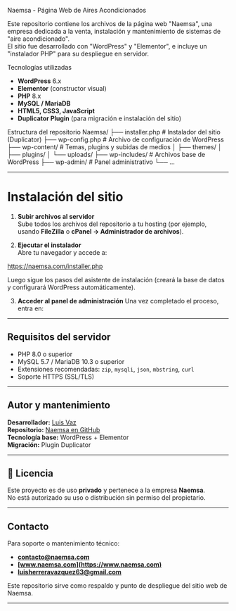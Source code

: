 Naemsa - Página Web de Aires Acondicionados

Este repositorio contiene los archivos de la página web "Naemsa", una empresa dedicada a la venta, instalación y mantenimiento de sistemas de "aire acondicionado".  
El sitio fue desarrollado con "WordPress" y "Elementor", e incluye un "instalador PHP" para su despliegue en servidor.

Tecnologías utilizadas

- **WordPress** 6.x  
- **Elementor** (constructor visual)  
- **PHP** 8.x  
- **MySQL / MariaDB**  
- **HTML5, CSS3, JavaScript**  
- **Duplicator Plugin** (para migración e instalación del sitio)  

Estructura del repositorio
Naemsa/
├── installer.php # Instalador del sitio (Duplicator)
├── wp-config.php # Archivo de configuración de WordPress
├── wp-content/ # Temas, plugins y subidas de medios
│ ├── themes/
│ ├── plugins/
│ └── uploads/
├── wp-includes/ # Archivos base de WordPress
├── wp-admin/ # Panel administrativo
└── ...



---

# Instalación del sitio

1. **Subir archivos al servidor**  
   Sube todos los archivos del repositorio a tu hosting (por ejemplo, usando **FileZilla** o **cPanel → Administrador de archivos**).

2. **Ejecutar el instalador**  
   Abre tu navegador y accede a:


https://naemsa.com/installer.php

Luego sigue los pasos del asistente de instalación (creará la base de datos y configurará WordPress automáticamente).

3. **Acceder al panel de administración**
Una vez completado el proceso, entra en:



---

##  Requisitos del servidor

- PHP 8.0 o superior  
- MySQL 5.7 / MariaDB 10.3 o superior  
- Extensiones recomendadas: `zip`, `mysqli`, `json`, `mbstring`, `curl`  
- Soporte HTTPS (SSL/TLS)  

---

## Autor y mantenimiento

**Desarrollador:** [Luis Vaz](https://github.com/luisvaz-1)  
**Repositorio:** [Naemsa en GitHub](https://github.com/luisvaz-1/Naemsa.git)  
**Tecnología base:** WordPress + Elementor  
**Migración:** Plugin Duplicator  

---

## 🪪 Licencia

Este proyecto es de uso **privado** y pertenece a la empresa **Naemsa**.  
No está autorizado su uso o distribución sin permiso del propietario.

---

##  Contacto

Para soporte o mantenimiento técnico:
-  **contacto@naemsa.com**  
-  **[www.naemsa.com](https://www.naemsa.com)**  
-  **luisherreravazquez63@gmail.com**  


Este repositorio sirve como respaldo y punto de despliegue del sitio web de Naemsa.


---


